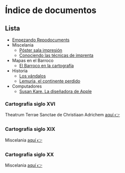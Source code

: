 # Índice de documentos

## Lista
* [Empezando Repodocuments](README.md)
* Miscelania
  * [Póster sala impresión](documents/001-Miscelanias/Poster-printer.md)
  * [Conociendo las técnicas de imprenta](documents/001-Miscelanias/Tecnicas-imprenta.md)
* Mapas en el Barroco
  * [El Barroco en la cartografía](documents/002-Mapasbarrocos/Barroque-maps.md)
* Historia
  * [Los vándalos](documents/003-Historia/vandalos.md)
  * [Lemuria, el continente perdido](documents/003-Historia/lemuria.md)
* Computadores
  * [Susan Kare. La diseñadora de Apple](documents/004-Computers/SusanKare.md)


### Cartografía siglo XVI

Theatrum Terrae Sanctae de Christiaan Adrichem [aquí 👉](documents/005-Cartografia-Sec16/Christiaan-Adrichem-Theatrum-Terrae-Sanctae.md)


### Cartografía siglo XIX

Miscelania [aquí 👉](documents/005-Cartografia-Sec19/miscelania.md)


### Cartografía siglo XX

Miscelania [aquí 👉](documents/005-Cartografia-Sec20/miscelania.md)